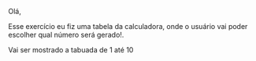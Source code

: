Olá,

Esse exercício eu fiz uma tabela da calculadora, onde o usuário vai poder escolher qual número será gerado!.

Vai ser mostrado a tabuada de 1 até 10